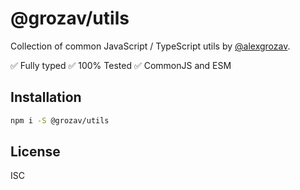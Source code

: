 # @grozav/utils

Collection of common JavaScript / TypeScript utils by [@alexgrozav](http://github.com/alexgrozav). 

✅ Fully typed
✅ 100% Tested
✅ CommonJS and ESM

## Installation
~~~bash
npm i -S @grozav/utils
~~~

## License
ISC